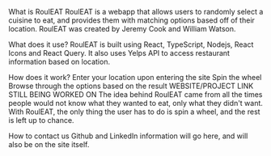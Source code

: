 What is RoulEAT
RoulEAT is a webapp that allows users to randomly select a cuisine to eat, and provides them with matching options based off of their location. RoulEAT was created by Jeremy Cook and William Watson.

What does it use?
RoulEAT is built using React, TypeScript, Nodejs, React Icons and React Query. It also uses Yelps API to access restaurant information based on location.

How does it work?
Enter your location upon entering the site
Spin the wheel
Browse through the options based on the result
WEBSITE/PROJECT LINK STILL BEING WORKED ON
The idea behind RoulEAT came from all the times people would not know what they wanted to eat, only what they didn't want. With RoulEAT, the only thing the user has to do is spin a wheel, and the rest is left up to chance.

How to contact us
Github and LinkedIn information will go here, and will also be on the site itself.
